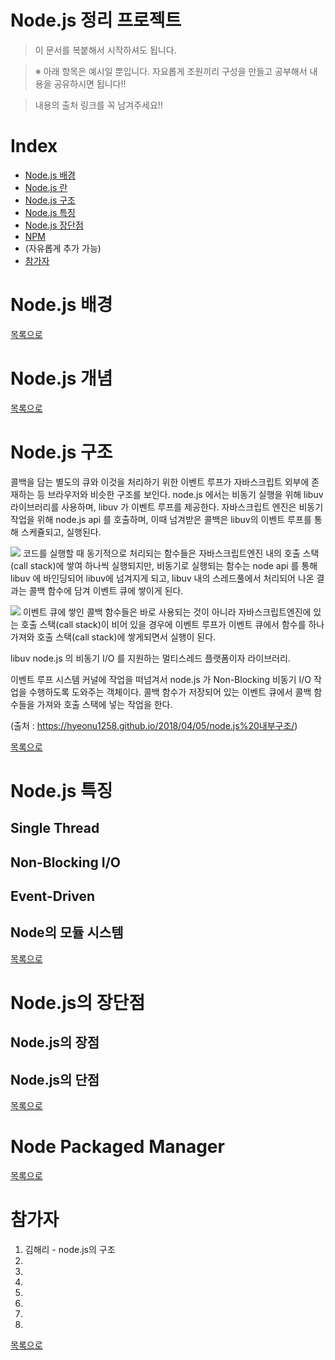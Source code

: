 # Node.js 정리 프로젝트

> 이 문서를 복붙해서 시작하셔도 됩니다.

> ※ 아래 항목은 예시일 뿐입니다. 자요롭게 조원끼리 구성을 만들고 공부해서 내용을 공유하시면 됩니다!!

> 내용의 출처 링크를 꼭 남겨주세요!!

# Index
- [Node.js 배경](#NODE.JS-배경)
- [Node.js 란](#NODE.JS-란)
- [Node.js 구조](#NODE.JS-구조)
- [Node.js 특징](#NODE.JS-특징)
- [Node.js 장단점](#NODE.JS-장단점)
- [NPM](#Node-Packaged-Manager)
- (자유롭게 추가 가능)
- [참가자](#참가자)

# Node.js 배경

[목록으로](#INDEX)

# Node.js 개념

[목록으로](#INDEX)

# Node.js 구조

콜백을 담는 별도의 큐와 이것을 처리하기 위한 이벤트 루프가 자바스크립트 외부에 존재하는 등 브라우저와 비슷한 구조를 보인다. node.js 에서는 비동기 실행을 위해 libuv 라이브러리를 사용하며, libuv 가 이벤트 루프를 제공한다. 자바스크립트 엔진은 비동기 작업을 위해 node.js api 를 호출하며, 이때 넘겨받은 콜백은 libuv의 이벤트 루프를 통해 스케쥴되고, 실행된다.

<img src = "https://pbs.twimg.com/media/Bt5ywJrIEAAKJQt.jpg"> </img>
코드를 실행할 때 동기적으로 처리되는 함수들은 자바스크립트엔진 내의 호출 스택(call stack)에 쌓여 하나씩 실행되지만, 비동기로 실행되는 함수는 node api 를 통해 libuv 에 바인딩되어 libuv에 넘겨지게 되고, libuv 내의 스레드풀에서 처리되어 나온 결과는 콜백 함수에 담겨 이벤트 큐에 쌓이게 된다.

<img src = "http://4.bp.blogspot.com/-MYY3w4Y_lAg/VCHi63G4DGI/AAAAAAAAA3c/FrbGjnJbPnQ/s1600/event_loop.jpg"> </img>
이벤트 큐에 쌓인 콜백 함수들은 바로 사용되는 것이 아니라 자바스크립트엔진에 있는 호출 스택(call stack)이 비어 있을 경우에 이벤트 루프가 이벤트 큐에서 함수를 하나 가져와 호출 스택(call stack)에 쌓게되면서 실행이 된다.


libuv
node.js 의 비동기 I/O 를 지원하는 멀티스레드 플랫폼이자 라이브러리.

이벤트 루프
시스템 커널에 작업을 떠넘겨서 node.js 가 Non-Blocking 비동기 I/O 작업을 수행하도록 도와주는 객체이다. 콜백 함수가 저장되어 있는 이벤트 큐에서 콜백 함수들을 가져와 호출 스택에 넣는 작업을 한다.

(출처 : https://hyeonu1258.github.io/2018/04/05/node.js%20내부구조/)


[목록으로](#INDEX)

# Node.js 특징

## Single Thread

## Non-Blocking I/O

## Event-Driven

## Node의 모듈 시스템

[목록으로](#INDEX)

# Node.js의 장단점

## Node.js의 장점

## Node.js의 단점

[목록으로](#INDEX)

# Node Packaged Manager

[목록으로](#INDEX)

# 참가자
1. 김해리 - node.js의 구조
2. 
3. 
4. 
5. 
6. 
7. 
8. 

[목록으로](#INDEX)
